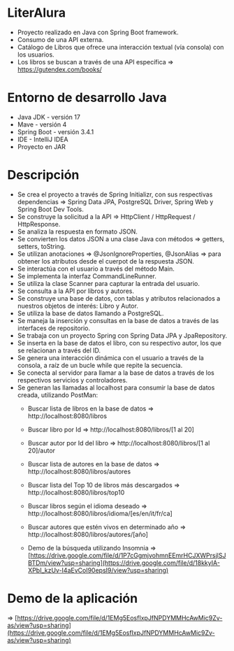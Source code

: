 # LiterAlura
- Proyecto realizado en Java con Spring Boot framework.
- Consumo de una API externa.
- Catálogo de Libros que ofrece una interacción textual (vía consola) con los usuarios.
- Los libros se buscan a través de una API específica => https://gutendex.com/books/

# Entorno de desarrollo Java
- Java JDK - versión 17
- Mave - versión 4
- Spring Boot - versión 3.4.1
- IDE - IntelliJ IDEA
- Proyecto en JAR

# Descripción
- Se crea el proyecto a través de Spring Initializr, con sus respectivas dependencias => Spring Data JPA, PostgreSQL Driver, Spring Web y Spring Boot Dev Tools.
- Se construye la solicitud a la API => HttpClient / HttpRequest / HttpResponse.
- Se analiza la respuesta en formato JSON.
- Se convierten los datos JSON a una clase Java con métodos => getters, setters, toString.
- Se utilizan anotaciones => @JsonIgnoreProperties, @JsonAlias => para obtener los atributos desde el cuerpot de la respuesta JSON.
- Se interactúa con el usuario a través del método Main.
- Se implementa la interfaz CommandLineRunner.
- Se utiliza la clase Scanner para capturar la entrada del usuario.
- Se consulta a la API por libros y autores.
- Se construye una base de datos, con tablas y atributos relacionados a nuestros objetos de interés: Libro y Autor.
- Se utiliza la base de datos llamando a PostgreSQL.
- Se maneja la inserción y consultas en la base de datos a través de las interfaces de repositorio.
- Se trabaja con un proyecto Spring con Spring Data JPA y JpaRepository.
- Se inserta en la base de datos el libro, con su respectivo autor, los que se relacionan a través del ID.
- Se genera una interacción dinámica con el usuario a través de la consola, a raíz de un bucle while que repite la secuencia.
- Se conecta al servidor para llamar a la base de datos a través de los respectivos servicios y controladores.
- Se generan las llamadas al localhost para consumir la base de datos creada, utilizando PostMan:
    * Buscar lista de libros en la base de datos => http://localhost:8080/libros
    * Buscar libro por Id => http://localhost:8080/libros/[1 al 20]
    * Buscar autor por Id del libro => http://localhost:8080/libros/[1 al 20]/autor
    * Buscar lista de autores en la base de datos => http://localhost:8080/libros/autores
    * Buscar lista del Top 10 de libros más descargados => http://localhost:8080/libros/top10
    * Buscar libros según el idioma deseado => http://localhost:8080/libros/idioma/[es/en/it/fr/ca]
    * Buscar autores que estén vivos en determinado año => http://localhost:8080/libros/autores/[año]
      
    * Demo de la búsqueda utilizando Insomnia => [https://drive.google.com/file/d/1P7cGgmjvohmnEEmrHCJXWPrsjlSJBTDm/view?usp=sharing](https://drive.google.com/file/d/18kkyIA-XPbI_kzUv-I4aEvCoI90epsI9/view?usp=sharing)

# Demo de la aplicación
=> [https://drive.google.com/file/d/1EMg5EosfIxpJfNPDYMMHcAwMic9Zv-as/view?usp=sharing](https://drive.google.com/file/d/1EMg5EosfIxpJfNPDYMMHcAwMic9Zv-as/view?usp=sharing)
